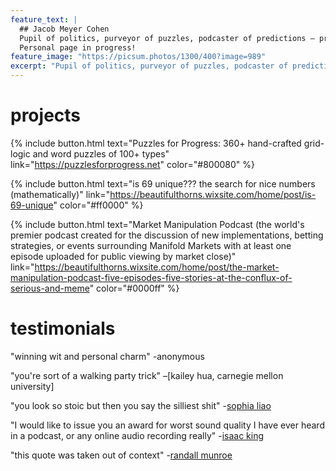 ```yaml
---
feature_text: |
  ## Jacob Meyer Cohen
  Pupil of politics, purveyor of puzzles, podcaster of predictions — previously. 
  Personal page in progress!
feature_image: "https://picsum.photos/1300/400?image=989"
excerpt: "Pupil of politics, purveyor of puzzles, podcaster of predictions — previously. Personal website in progress."
---
```


# projects

{% include button.html text="Puzzles for Progress: 360+ hand-crafted grid-logic and word puzzles of 100+ types" link="https://puzzlesforprogress.net" color="#800080" %}

{% include button.html text="is 69 unique??? the search for nice numbers (mathematically)" link="https://beautifulthorns.wixsite.com/home/post/is-69-unique" color="#ff0000" %}

{% include button.html text="Market Manipulation Podcast (the world's premier podcast created for the discussion of new implementations, betting strategies, or events surrounding Manifold Markets with at least one episode uploaded for public viewing by market close)" link="https://beautifulthorns.wixsite.com/home/post/the-market-manipulation-podcast-five-episodes-five-stories-at-the-conflux-of-serious-and-meme" color="#0000ff" %}


# testimonials
"winning wit and personal charm" -anonymous

"you're sort of a walking party trick" –[kailey hua, carnegie mellon university]

"you look so stoic but then you say the silliest shit" -[sophia liao](sophialiao.com)

"I would like to issue you an award for worst sound quality I have ever heard in a podcast, or any online audio recording really" -[isaac king](https://manifold.markets/Wobbles/will-anyone-create-a-podcast-center-dfeadcffc66a)

"this quote was taken out of context" -[randall munroe](https://xkcd.com/1942/)
